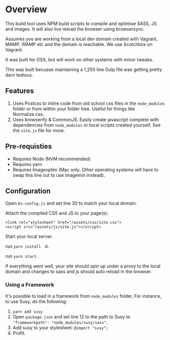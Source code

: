 # Overview

This build tool uses NPM build scripts to compile and optimise SASS, JS and images. It will also live reload the browser using browsersync.

Assumes you are working from a local dev domain created with Vagrant, MAMP, WAMP etc and the domain is reachable. We use Scotchbox on Vagrant.

It was built for OSX, but will work on other systems with minor tweaks.

This was built becuase maintaining a 1,250 line Gulp file was getting pretty darn tedious.

## Features

1. Uses Postcss to inline code from old school css files in the `node_modules` folder or from within your folder tree. Useful for things like Normalize.css.
2. Uses browserify & CommonJS. Easily create javascript complete with dependencies from `node_modules` or local scripts created yourself. See the `site.js` file for more.

## Pre-requisties

* Requires Node (NVM recommended)
* Requires yarn
* Requires Imageoptim (Mac only. Other operating systems will have to swap this line out to use imagemin instead).

## Configuration

Open `bs-config.js` and set line 30 to match your local domain.

Attach the compiled CSS and JS to your page(s):

```
<link rel="stylesheet" href="/assets/css/site.css">
<script src="/assets/js/site.js"></script>
```

Start your local server.

run `yarn install -D`.

run `yarn start`.

If everything went well, your site should spin up under a proxy to the local domain and changes to sass and js should auto reload in the browser.

### Using a Framework

It's possible to load in a framework from `node_modules` folder. For instance, to use Susy, do the following:

1. `yarn add susy`
2. Open `package.json` and set line 12 to the path to Susy ie: `"frameworkpath": "node_modules/susy/sass"`.
3. Add susy to your stylesheet: `@import "susy";`
4. Profit.
